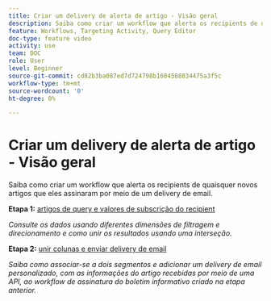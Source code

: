 ```yaml
---
title: Criar um delivery de alerta de artigo - Visão geral
description: Saiba como criar um workflow que alerta os recipients de quaisquer novos artigos que eles assinaram por meio de um delivery de email.
feature: Workflows, Targeting Activity, Query Editor
doc-type: feature video
activity: use
team: DOC
role: User
level: Beginner
source-git-commit: cd82b3ba087ed7d724798b1604588834475a3f5c
workflow-type: tm+mt
source-wordcount: '0'
ht-degree: 0%

---
```


# Criar um delivery de alerta de artigo - Visão geral

Saiba como criar um workflow que alerta os recipients de quaisquer novos artigos que eles assinaram por meio de um delivery de email.

**Etapa 1:** [artigos de query e valores de subscrição do recipient](/help/tutorial-using-soap-apis/query-articles-and-recipient-subscription-values.md)

*Consulte os dados usando diferentes dimensões de filtragem e direcionamento e como unir os resultados usando uma interseção.*

**Etapa 2:** [unir colunas e enviar delivery de email](/help/tutorial-using-soap-apis/join-columns-and-send-automated-email-delivery.md)

*Saiba como associar-se a dois segmentos e adicionar um delivery de email personalizado, com as informações do artigo recebidas por meio de uma API, ao workflow de assinatura do boletim informativo criado na etapa anterior.*
